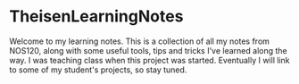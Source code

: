 # TheisenLearningNotes

Welcome to my learning notes. This is a collection of all my notes from NOS120, along with some useful tools, tips and tricks I've learned along the way. I was teaching class when this project was started. Eventually I will link to some of my student's projects, so stay tuned. 